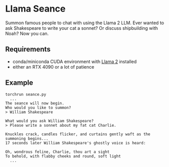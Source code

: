 # Llama Seance
Summon famous people to chat with using the Llama 2 LLM. Ever wanted to ask Shakespeare to write your cat a sonnet? Or discuss shipbuilding with Noah? Now you can.

## Requirements
- conda/miniconda CUDA environment with [Llama 2](https://github.com/facebookresearch/llama) installed
- either an RTX 4090 or a lot of patience

## Example
```
torchrun seance.py
  ...
The seance will now begin.
Who would you like to summon?
> William Shakespeare

What would you ask William Shakespeare?
> Please write a sonnet about my fat cat Charlie.

Knuckles crack, candles flicker, and curtains gently waft as the summoning begins...
17 seconds later William Shakespeare's ghostly voice is heard:

Oh, wondrous feline, Charlie, thou art a sight
To behold, with flabby cheeks and round, soft light
  ...
```